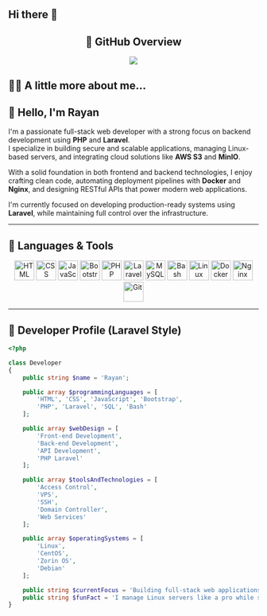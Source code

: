 ## Hi there 👋

<!--
**Wx0011/Wx0011** is a ✨ _special_ ✨ repository because its `README.md` (this file) appears on your GitHub profile.

Here are some ideas to get you started:

- 🔭 I’m currently working on ...
- 🌱 I’m currently learning ...
- 👯 I’m looking to collaborate on ...
- 🤔 I’m looking for help with ...
- 💬 Ask me about ...
- 📫 How to reach me: ...
- 😄 Pronouns: ...
- ⚡ Fun fact: ...
-->


<h2 align="center">🧠 GitHub Overview</h2>

<p align="center">
  <img src="https://github-profile-summary-cards.vercel.app/api/cards/profile-details?username=o0t&theme=github_dark" />
</p>


## 👨‍💻 A little more about me...



## 👋 Hello, I'm Rayan

I'm a passionate full-stack web developer with a strong focus on backend development using **PHP** and **Laravel**.  
I specialize in building secure and scalable applications, managing Linux-based servers, and integrating cloud solutions like **AWS S3** and **MinIO**.

With a solid foundation in both frontend and backend technologies, I enjoy crafting clean code, automating deployment pipelines with **Docker** and **Nginx**, and designing RESTful APIs that power modern web applications.

I'm currently focused on developing production-ready systems using **Laravel**, while maintaining full control over the infrastructure.

---

## 🧰 Languages & Tools

<p align="center">
  <img src="https://cdn.jsdelivr.net/gh/devicons/devicon/icons/html5/html5-original.svg" width="40" alt="HTML" />
  <img src="https://cdn.jsdelivr.net/gh/devicons/devicon/icons/css3/css3-original.svg" width="40" alt="CSS" />
  <img src="https://cdn.jsdelivr.net/gh/devicons/devicon/icons/javascript/javascript-original.svg" width="40" alt="JavaScript" />
  <img src="https://cdn.jsdelivr.net/gh/devicons/devicon/icons/bootstrap/bootstrap-original.svg" width="40" alt="Bootstrap" />
  <img src="https://cdn.jsdelivr.net/gh/devicons/devicon/icons/php/php-original.svg" width="40" alt="PHP" />
  <img src="https://cdn.worldvectorlogo.com/logos/laravel-2.svg" width="40" alt="Laravel" />
  <img src="https://cdn.jsdelivr.net/gh/devicons/devicon/icons/mysql/mysql-original.svg" width="40" alt="MySQL" />
  <img src="https://cdn.jsdelivr.net/gh/devicons/devicon/icons/bash/bash-original.svg" width="40" alt="Bash" />
  <img src="https://cdn.jsdelivr.net/gh/devicons/devicon/icons/linux/linux-original.svg" width="40" alt="Linux" />
  <img src="https://cdn.jsdelivr.net/gh/devicons/devicon/icons/docker/docker-original.svg" width="40" alt="Docker" />
  <img src="https://cdn.jsdelivr.net/gh/devicons/devicon/icons/nginx/nginx-original.svg" width="40" alt="Nginx" />
  <img src="https://cdn.jsdelivr.net/gh/devicons/devicon/icons/git/git-original.svg" width="40" alt="Git" />
</p>

---

## 🧾 Developer Profile (Laravel Style)

```php
<?php

class Developer
{
    public string $name = 'Rayan';

    public array $programmingLanguages = [
        'HTML', 'CSS', 'JavaScript', 'Bootstrap',
        'PHP', 'Laravel', 'SQL', 'Bash'
    ];

    public array $webDesign = [
        'Front-end Development',
        'Back-end Development',
        'API Development',
        'PHP Laravel'
    ];

    public array $toolsAndTechnologies = [
        'Access Control',
        'VPS',
        'SSH',
        'Domain Controller',
        'Web Services'
    ];

    public array $operatingSystems = [
        'Linux',
        'CentOS',
        'Zorin OS',
        'Debian'
    ];

    public string $currentFocus = 'Building full-stack web applications using Laravel with secure server infrastructure';
    public string $funFact = 'I manage Linux servers like a pro while sipping coffee ☕';
}

